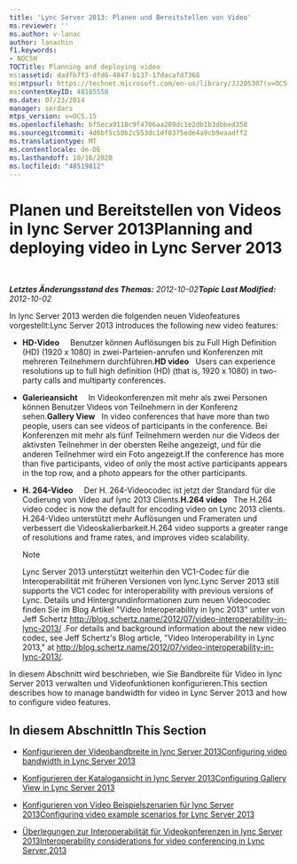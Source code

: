 ```yaml
---
title: 'Lync Server 2013: Planen und Bereitstellen von Video'
ms.reviewer: ''
ms.author: v-lanac
author: lanachin
f1.keywords:
- NOCSH
TOCTitle: Planning and deploying video
ms:assetid: dadfb7f3-dfd6-4847-b137-17dacafd7368
ms:mtpsurl: https://technet.microsoft.com/en-us/library/JJ205307(v=OCS.15)
ms:contentKeyID: 48185558
ms.date: 07/23/2014
manager: serdars
mtps_version: v=OCS.15
ms.openlocfilehash: bf5eca9118c9f4706aa209dc1e2db1b3dbbed358
ms.sourcegitcommit: 4d6bf5c58b2c553dc1df8375ede4a9cb9eaadff2
ms.translationtype: MT
ms.contentlocale: de-DE
ms.lasthandoff: 10/16/2020
ms.locfileid: "48519812"
---
```

# <a name="planning-and-deploying-video-in-lync-server-2013"></a><span data-ttu-id="b7d2e-102">Planen und Bereitstellen von Videos in lync Server 2013</span><span class="sxs-lookup"><span data-stu-id="b7d2e-102">Planning and deploying video in Lync Server 2013</span></span>

<div data-xmlns="http://www.w3.org/1999/xhtml">

<div class="topic" data-xmlns="http://www.w3.org/1999/xhtml" data-msxsl="urn:schemas-microsoft-com:xslt" data-cs="https://msdn.microsoft.com/">

<div data-asp="https://msdn2.microsoft.com/asp">



</div>

<div id="mainSection">

<div id="mainBody">

<span> </span>

<span data-ttu-id="b7d2e-103">_**Letztes Änderungsstand des Themas:** 2012-10-02_</span><span class="sxs-lookup"><span data-stu-id="b7d2e-103">_**Topic Last Modified:** 2012-10-02_</span></span>

<span data-ttu-id="b7d2e-104">In lync Server 2013 werden die folgenden neuen Videofeatures vorgestellt:</span><span class="sxs-lookup"><span data-stu-id="b7d2e-104">Lync Server 2013 introduces the following new video features:</span></span>

  - <span data-ttu-id="b7d2e-105">**HD-Video**     Benutzer können Auflösungen bis zu Full High Definition (HD) (1920 x 1080) in zwei-Parteien-anrufen und Konferenzen mit mehreren Teilnehmern durchführen.</span><span class="sxs-lookup"><span data-stu-id="b7d2e-105">**HD video**   Users can experience resolutions up to full high definition (HD) (that is, 1920 x 1080) in two-party calls and multiparty conferences.</span></span>

  - <span data-ttu-id="b7d2e-106">**Galerieansicht**     In Videokonferenzen mit mehr als zwei Personen können Benutzer Videos von Teilnehmern in der Konferenz sehen.</span><span class="sxs-lookup"><span data-stu-id="b7d2e-106">**Gallery View**   In video conferences that have more than two people, users can see videos of participants in the conference.</span></span> <span data-ttu-id="b7d2e-107">Bei Konferenzen mit mehr als fünf Teilnehmern werden nur die Videos der aktivsten Teilnehmer in der obersten Reihe angezeigt, und für die anderen Teilnehmer wird ein Foto angezeigt.</span><span class="sxs-lookup"><span data-stu-id="b7d2e-107">If the conference has more than five participants, video of only the most active participants appears in the top row, and a photo appears for the other participants.</span></span>

  - <span data-ttu-id="b7d2e-108">**H. 264-Video**     Der H. 264-Videocodec ist jetzt der Standard für die Codierung von Video auf lync 2013 Clients.</span><span class="sxs-lookup"><span data-stu-id="b7d2e-108">**H.264 video**   The H.264 video codec is now the default for encoding video on Lync 2013 clients.</span></span> <span data-ttu-id="b7d2e-109">H.264-Video unterstützt mehr Auflösungen und Frameraten und verbessert die Videoskalierbarkeit.</span><span class="sxs-lookup"><span data-stu-id="b7d2e-109">H.264 video supports a greater range of resolutions and frame rates, and improves video scalability.</span></span>
    
    <div>
    

    > [!NOTE]  
    > <span data-ttu-id="b7d2e-110">Lync Server 2013 unterstützt weiterhin den VC1-Codec für die Interoperabilität mit früheren Versionen von lync.</span><span class="sxs-lookup"><span data-stu-id="b7d2e-110">Lync Server 2013 still supports the VC1 codec for interoperability with previous versions of Lync.</span></span> <span data-ttu-id="b7d2e-111">Details und Hintergrundinformationen zum neuen Videocodec finden Sie im Blog Artikel "Video Interoperability in lync 2013" unter von Jeff Schertz <A class=uri href="http://blog.schertz.name/2012/07/video-interoperability-in-lync-2013/">http://blog.schertz.name/2012/07/video-interoperability-in-lync-2013/</A> .</span><span class="sxs-lookup"><span data-stu-id="b7d2e-111">For details and background information about the new video codec, see Jeff Schertz's Blog article, "Video Interoperability in Lync 2013," at <A class=uri href="http://blog.schertz.name/2012/07/video-interoperability-in-lync-2013/">http://blog.schertz.name/2012/07/video-interoperability-in-lync-2013/</A>.</span></span>

    
    </div>

<span data-ttu-id="b7d2e-112">In diesem Abschnitt wird beschrieben, wie Sie Bandbreite für Video in lync Server 2013 verwalten und Videofunktionen konfigurieren.</span><span class="sxs-lookup"><span data-stu-id="b7d2e-112">This section describes how to manage bandwidth for video in Lync Server 2013 and how to configure video features.</span></span>

<div>

## <a name="in-this-section"></a><span data-ttu-id="b7d2e-113">In diesem Abschnitt</span><span class="sxs-lookup"><span data-stu-id="b7d2e-113">In This Section</span></span>

  - [<span data-ttu-id="b7d2e-114">Konfigurieren der Videobandbreite in lync Server 2013</span><span class="sxs-lookup"><span data-stu-id="b7d2e-114">Configuring video bandwidth in Lync Server 2013</span></span>](lync-server-2013-configuring-video-bandwidth.md)

  - [<span data-ttu-id="b7d2e-115">Konfigurieren der Katalogansicht in lync Server 2013</span><span class="sxs-lookup"><span data-stu-id="b7d2e-115">Configuring Gallery View in Lync Server 2013</span></span>](lync-server-2013-configuring-gallery-view.md)

  - [<span data-ttu-id="b7d2e-116">Konfigurieren von Video Beispielszenarien für lync Server 2013</span><span class="sxs-lookup"><span data-stu-id="b7d2e-116">Configuring video example scenarios for Lync Server 2013</span></span>](lync-server-2013-configuring-video-example-scenarios.md)

  - [<span data-ttu-id="b7d2e-117">Überlegungen zur Interoperabilität für Videokonferenzen in lync Server 2013</span><span class="sxs-lookup"><span data-stu-id="b7d2e-117">Interoperability considerations for video conferencing in Lync Server 2013</span></span>](lync-server-2013-interoperability-considerations-for-video-conferencing.md)

</div>

</div>

<span> </span>

</div>

</div>

</div>

